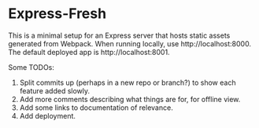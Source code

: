 # Express-Fresh

This is a minimal setup for an Express server that hosts static assets generated
from Webpack. When running locally, use http://localhost:8000. The default
deployed app is http://localhost:8001.

Some TODOs:
1. Split commits up (perhaps in a new repo or branch?) to show each feature
   added slowly.
2. Add more comments describing what things are for, for offline view.
3. Add some links to documentation of relevance.
4. Add deployment.
